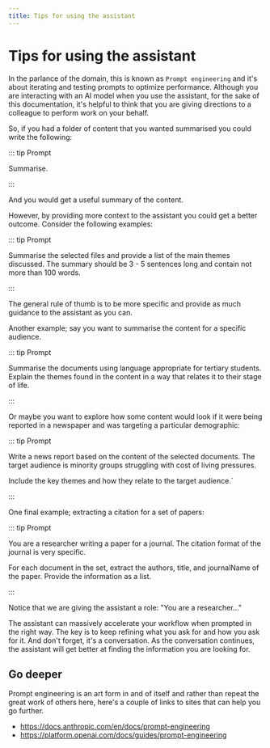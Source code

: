 ```yaml
---
title: Tips for using the assistant
---
```


# Tips for using the assistant

In the parlance of the domain, this is known as `Prompt engineering` and it's about iterating and
testing prompts to optimize performance. Although you are interacting with an AI model when you use
the assistant, for the sake of this documentation, it's helpful to think that you are giving
directions to a colleague to perform work on your behalf.

So, if you had a folder of content that you wanted summarised you could write the following:

::: tip Prompt

Summarise.

:::

And you would get a useful summary of the content.

However, by providing more context to the assistant you could get a better outcome. Consider the
following examples:

::: tip Prompt

Summarise the selected files and provide a list of the main themes discussed. The summary should be
3 - 5 sentences long and contain not more than 100 words.

:::

The general rule of thumb is to be more specific and provide as much guidance to the assistant as
you can.

Another example; say you want to summarise the content for a specific audience.

::: tip Prompt

Summarise the documents using language appropriate for tertiary students. Explain the themes found
in the content in a way that relates it to their stage of life.

:::

Or maybe you want to explore how some content would look if it were being reported in a newspaper
and was targeting a particular demographic:

::: tip Prompt

Write a news report based on the content of the selected documents. The target audience is minority
groups struggling with cost of living pressures.

Include the key themes and how they relate to the target audience.`

:::

One final example; extracting a citation for a set of papers:

::: tip Prompt

You are a researcher writing a paper for a journal. The citation format of the journal is very
specific.

For each document in the set, extract the authors, title, and journalName of the paper. Provide the
information as a list.

:::

Notice that we are giving the assistant a role: "You are a researcher..."

The assistant can massively accelerate your workflow when prompted in the right way. The key is to
keep refining what you ask for and how you ask for it. And don't forget, it's a conversation. As the
conversation continues, the assistant will get better at finding the information you are looking
for.

## Go deeper

Prompt engineering is an art form in and of itself and rather than repeat the great work of others
here, here's a couple of links to sites that can help you go further.

-   https://docs.anthropic.com/en/docs/prompt-engineering
-   https://platform.openai.com/docs/guides/prompt-engineering
